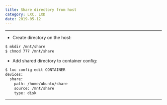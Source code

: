 ```yaml
---
title: Share directory from host
category: LXC, LXD
date: 2019-05-12
---
```


-----

* Create directory on the host:
```bash
$ mkdir /mnt/share
$ chmod 777 /mnt/share
```

* Add shared directory to container config:
```bash
$ lxc config edit CONTAINER
devices:
  share:
    path: /home/ubuntu/share
    source: /mnt/share
    type: disk
```

-----